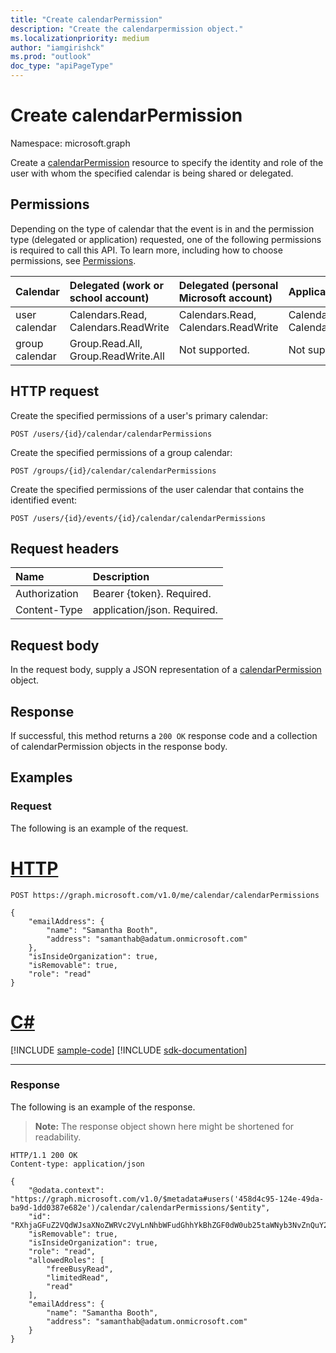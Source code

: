```yaml
---
title: "Create calendarPermission"
description: "Create the calendarpermission object."
ms.localizationpriority: medium
author: "iamgirishck"
ms.prod: "outlook"
doc_type: "apiPageType"
---
```


# Create calendarPermission

Namespace: microsoft.graph

Create a [calendarPermission](../resources/calendarpermission.md) resource to specify the identity and role of the user with whom the specified calendar is being shared or delegated.

## Permissions

Depending on the type of calendar that the event is in and the permission type (delegated or application) requested, one of the following permissions is required to call this API. To learn more, including how to choose permissions, see [Permissions](/graph/permissions-reference).

| Calendar | Delegated (work or school account) | Delegated (personal Microsoft account) | Application |
|:-----|:-----|:-----|:-----|
| user calendar | Calendars.Read, Calendars.ReadWrite | Calendars.Read, Calendars.ReadWrite | Calendars.Read, Calendars.ReadWrite |
| group calendar | Group.Read.All, Group.ReadWrite.All | Not supported. | Not supported. |

## HTTP request

Create the specified permissions of a user's primary calendar:
<!-- { 
  "blockType": "ignored",
}-->

```http
POST /users/{id}/calendar/calendarPermissions
```

Create the specified permissions of a group calendar:
<!-- { 
  "blockType": "ignored",
}-->
```http
POST /groups/{id}/calendar/calendarPermissions
```

Create the specified permissions of the user calendar that contains the identified event:
<!-- { 
  "blockType": "ignored",
}-->
```http
POST /users/{id}/events/{id}/calendar/calendarPermissions
```

## Request headers

| Name      |Description|
|:----------|:----------|
| Authorization | Bearer {token}. Required. |
| Content-Type  | application/json. Required.  |

## Request body

In the request body, supply a JSON representation of a [calendarPermission](../resources/calendarpermission.md) object.

## Response

If successful, this method returns a `200 OK` response code and a collection of calendarPermission objects in the response body.

## Examples

### Request

The following is an example of the request.


# [HTTP](#tab/http)
<!-- { 
  "blockType": "request",
  "name": "create_calendarpermissions"
}-->

```http
POST https://graph.microsoft.com/v1.0/me/calendar/calendarPermissions

{
    "emailAddress": {
        "name": "Samantha Booth",
        "address": "samanthab@adatum.onmicrosoft.com"
    },
    "isInsideOrganization": true,
    "isRemovable": true,
    "role": "read"
}

```

# [C#](#tab/csharp)
[!INCLUDE [sample-code](../includes/snippets/csharp/create-calendarpermissions-csharp-snippets.md)]
[!INCLUDE [sdk-documentation](../includes/snippets/snippets-sdk-documentation-link.md)]

---

### Response

The following is an example of the response.

> **Note:** The response object shown here might be shortened for readability.

<!-- {
  "blockType": "response",
  "truncated": true,
  "@odata.type": "microsoft.graph.calendarPermission"
} -->

```http
HTTP/1.1 200 OK
Content-type: application/json

{
    "@odata.context": "https://graph.microsoft.com/v1.0/$metadata#users('458d4c95-124e-49da-ba9d-1dd0387e682e')/calendar/calendarPermissions/$entity",
    "id": "RXhjaGFuZ2VQdWJsaXNoZWRVc2VyLnNhbWFudGhhYkBhZGF0dW0ub25taWNyb3NvZnQuY29t",
    "isRemovable": true,
    "isInsideOrganization": true,
    "role": "read",
    "allowedRoles": [
        "freeBusyRead",
        "limitedRead",
        "read"
    ],
    "emailAddress": {
        "name": "Samantha Booth",
        "address": "samanthab@adatum.onmicrosoft.com"
    }
}
```
<!-- uuid: 16cd6b66-4b1a-43a1-adaf-3a886856ed99
2019-02-04 14:57:30 UTC -->
<!-- {
  "type": "#page.annotation",
  "description": "Create calendarPermission",
  "keywords": "",
  "section": "documentation",
  "tocPath": ""
  } -->
